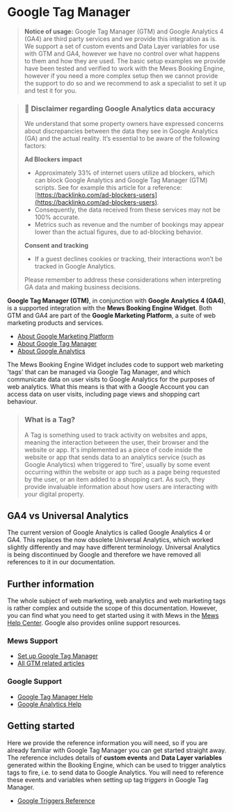 # Google Tag Manager

> **Notice of usage:** Google Tag Manager (GTM) and Google Analytics 4 (GA4) are third party services and we provide this integration as is.
We support a set of custom events and Data Layer variables for use with GTM and GA4, however we have no control over what happens to them and how they are used. The basic setup examples we provide have been tested and verified to work with the Mews Booking Engine, however if you need a more complex setup then we cannot provide the support to do so and we recommend to ask a specialist to set it up and test it for you.


> ### 🚨 Disclaimer regarding Google Analytics data accuracy
>
> We understand that some property owners have expressed concerns about discrepancies between the data they see in Google Analytics (GA) and the actual reality. It’s essential to be aware of the following factors:
>
> **Ad Blockers impact**
> - Approximately 33% of internet users utilize ad blockers, which can block Google Analytics and Google Tag Manager (GTM) scripts. See for example this article for a reference: [https://backlinko.com/ad-blockers-users](https://backlinko.com/ad-blockers-users).
> - Consequently, the data received from these services may not be 100% accurate.
> - Metrics such as revenue and the number of bookings may appear lower than the actual figures, due to ad-blocking behavior.
>
> **Consent and tracking**
> - If a guest declines cookies or tracking, their interactions won’t be tracked in Google Analytics.
>
> Please remember to address these considerations when interpreting GA data and making business decisions.


**Google Tag Manager (GTM)**, in conjunction with **Google Analytics 4 (GA4)**, is a supported integration with the **Mews Booking Engine Widget**.
Both GTM and GA4 are part of the **Google Marketing Platform**, a suite of web marketing products and services.

* [About Google Marketing Platform](https://marketingplatform.google.com)
* [About Google Tag Manager](https://marketingplatform.google.com/about/tag-manager/)
* [About Google Analytics](https://marketingplatform.google.com/about/analytics/)

The Mews Booking Engine Widget includes code to support web marketing 'tags' that can be managed via Google Tag Manager, and which communicate data on user visits to Google Analytics for the purposes of web analytics. What this means is that with a Google Account you can access data on user visits, including page views and shopping cart behaviour.

> ### What is a Tag?
> A Tag is something used to track activity on websites and apps, meaning the interaction between the user, their browser and the website or app. It's implemented as a piece of code inside the website or app that sends data to an analytics service (such as Google Analytics) when triggered to 'fire', usually by some event occurring within the website or app such as a page being requested by the user, or an item added to a shopping cart. As such, they provide invaluable information about how users are interacting with your digital property.

## GA4 vs Universal Analytics

The current version of Google Analytics is called Google Analytics 4 or GA4. This replaces the now obsolete Universal Analytics, which worked slightly differently and may have different terminology. Universal Analytics is being discontinued by Google and therefore we have removed all references to it in our documentation.

## Further information

The whole subject of web marketing, web analytics and web marketing tags is rather complex and outside the scope of this documentation. However, you can find what you need to get started using it with Mews in the [Mews Help Center](https://help.mews.com). Google also provides online support resources.

### Mews Support

* [Set up Google Tag Manager](https://help.mews.com/s/article/google-tag-manager)
* [All GTM related articles](https://help.mews.com/s/global-search/GTM)

### Google Support
* [Google Tag Manager Help](https://support.google.com/tagmanager/)
* [Google Analytics Help](https://support.google.com/analytics/)

## Getting started

Here we provide the reference information you will need, so if you are already familiar with Google Tag Manager you can get started straight away.
The reference includes details of **custom events** and **Data Layer variables** generated within the Booking Engine, which can be used to trigger analytics tags to fire, i.e. to send data to Google Analytics.
You will need to reference these events and variables when setting up tag _triggers_ in Google Tag Manager.

* [Google Triggers Reference](google-triggers-reference.md)
